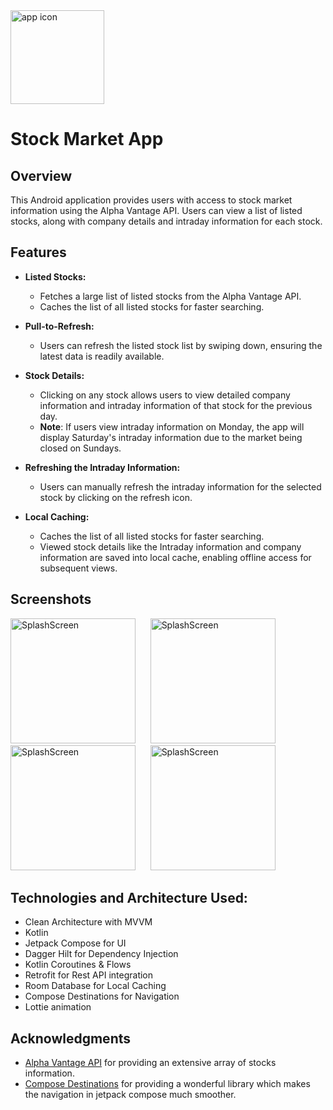 <img src="https://github.com/AdityaKumarGt/Stock-Market-App--CleanArchitecture/assets/121026525/50458cc1-e88d-4861-a4f8-42baa000fc7d" alt="app icon" width="150"> 



# Stock Market App 

## Overview 

This Android application provides users with access to stock market information using the Alpha Vantage API. Users can view a list of listed stocks, along with company details and intraday information for each stock.

## Features

 - **Listed Stocks:**
    - Fetches a large list of listed stocks from the Alpha Vantage API.
    - Caches the list of all listed stocks for faster searching.
  
- **Pull-to-Refresh:**
    - Users can refresh the listed stock list by swiping down, ensuring the latest data is readily available.

- **Stock Details:**
   - Clicking on any stock allows users to view detailed company information and intraday information of that stock for the previous day.
   - **Note**: If users view intraday information on Monday, the app will display Saturday's intraday information due to the market being closed on Sundays.

- **Refreshing the Intraday Information:**
  - Users can manually refresh the intraday information for the selected stock by clicking on the refresh icon.

- **Local Caching:**
  - Caches the list of all listed stocks for faster searching.
  - Viewed stock details like the Intraday information and company information are saved into local cache, enabling offline access for subsequent views.


## Screenshots

<img src="https://github.com/AdityaKumarGt/Stock-Market-App--CleanArchitecture/assets/121026525/2b131f16-69b6-4f21-98c1-ed7ecb660288" alt="SplashScreen" width="200">&nbsp;&nbsp;&nbsp;&nbsp;&nbsp;
<img src="https://github.com/AdityaKumarGt/Stock-Market-App--CleanArchitecture/assets/121026525/968c95fd-b488-413b-8961-0778aeb9f468" alt="SplashScreen" width="200">&nbsp;&nbsp;&nbsp;&nbsp;&nbsp;
<img src="https://github.com/AdityaKumarGt/Stock-Market-App--CleanArchitecture/assets/121026525/5a1d4df9-bb5e-4669-96db-91da39ca98cb" alt="SplashScreen" width="200">&nbsp;&nbsp;&nbsp;&nbsp;&nbsp;
<img src="https://github.com/AdityaKumarGt/Stock-Market-App--CleanArchitecture/assets/121026525/102c363a-5125-495f-a087-b769c1e729d0" alt="SplashScreen" width="200">&nbsp;&nbsp;&nbsp;&nbsp;&nbsp;


## Technologies and Architecture Used:

- Clean Architecture with MVVM
- Kotlin
- Jetpack Compose for UI
- Dagger Hilt for Dependency Injection
- Kotlin Coroutines & Flows
- Retrofit for Rest API integration
- Room Database for Local Caching
- Compose Destinations for Navigation
- Lottie animation

## Acknowledgments
- [Alpha Vantage API](https://www.alphavantage.co/) for providing an extensive array of stocks information.
- [Compose Destinations](https://github.com/raamcosta/compose-destinations) for providing a wonderful library which makes the navigation in jetpack compose much smoother.



